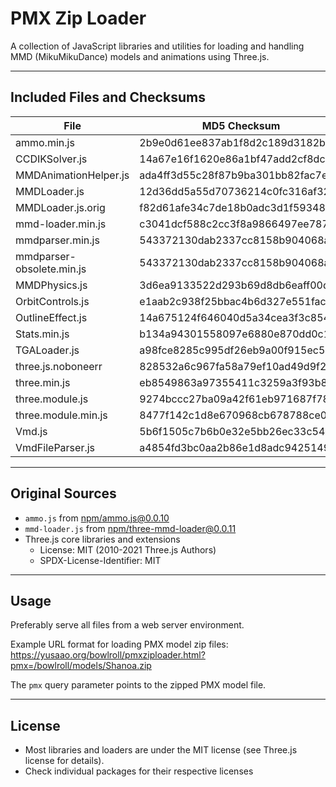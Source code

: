 # PMX Zip Loader

A collection of JavaScript libraries and utilities for loading and handling MMD (MikuMikuDance) models and animations using Three.js.

---

## Included Files and Checksums

| File                   | MD5 Checksum                          |
|------------------------|-------------------------------------|
| ammo.min.js            | 2b9e0d61ee837ab1f8d2c189d3182b65    |
| CCDIKSolver.js         | 14a67e16f1620e86a1bf47add2cf8dc2    |
| MMDAnimationHelper.js  | ada4ff3d55c28f87b9ba301bb82fac7e    |
| MMDLoader.js           | 12d36dd5a55d70736214c0fc316af320    |
| MMDLoader.js.orig      | f82d61afe34c7de18b0adc3d1f59348b    |
| mmd-loader.min.js      | c3041dcf588c2cc3f8a9866497ee787a    |
| mmdparser.min.js       | 543372130dab2337cc8158b904068a28    |
| mmdparser-obsolete.min.js | 543372130dab2337cc8158b904068a28 |
| MMDPhysics.js          | 3d6ea9133522d293b69d8db6eaff00dd    |
| OrbitControls.js       | e1aab2c938f25bbac4b6d327e551fac0    |
| OutlineEffect.js       | 14a675124f646040d5a34cea3f3c854c    |
| Stats.min.js           | b134a94301558097e6880e870dd0c166    |
| TGALoader.js           | a98fce8285c995df26eb9a00f915ec52    |
| three.js.noboneerr     | 828532a6c967fa58a79ef10ad49d9f24    |
| three.min.js           | eb8549863a97355411c3259a3f93b8e1    |
| three.module.js        | 9274bccc27ba09a42f61eb971687f78d    |
| three.module.min.js    | 8477f142c1d8e670968cb678788ce041    |
| Vmd.js                 | 5b6f1505c7b6b0e32e5bb26ec33c54c4    |
| VmdFileParser.js       | a4854fd3bc0aa2b86e1d8adc9425149e    |

---

## Original Sources

- `ammo.js` from [npm/ammo.js@0.0.10](https://www.npmjs.com/package/ammo.js)
- `mmd-loader.js` from [npm/three-mmd-loader@0.0.11](https://www.npmjs.com/package/three-mmd-loader)
- Three.js core libraries and extensions
  - License: MIT (2010-2021 Three.js Authors)
  - SPDX-License-Identifier: MIT

---

## Usage

Preferably serve all files from a web server environment.

Example URL format for loading PMX model zip files: https://yusaao.org/bowlroll/pmxziploader.html?pmx=/bowlroll/models/Shanoa.zip   
   

The `pmx` query parameter points to the zipped PMX model file.

---

## License

- Most libraries and loaders are under the MIT license (see Three.js license for details).
- Check individual packages for their respective licenses
